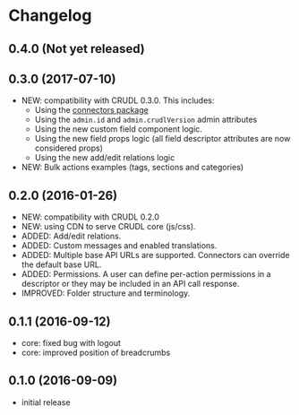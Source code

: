# Changelog

## 0.4.0 (Not yet released)

## 0.3.0 (2017-07-10)
* NEW: compatibility with CRUDL 0.3.0. This includes:
    - Using the [connectors package](https://github.com/crudlio/crudl-connectors-base)
    - Using the `admin.id` and `admin.crudlVersion` admin attributes
    - Using the new custom field component logic.
    - Using the new field props logic (all field descriptor attributes are now considered props)
    - Using the new add/edit relations logic
* NEW: Bulk actions examples (tags, sections and categories)

## 0.2.0 (2016-01-26)
* NEW: compatibility with CRUDL 0.2.0
* NEW: using CDN to serve CRUDL core (js/css).
* ADDED: Add/edit relations.
* ADDED: Custom messages and enabled translations.
* ADDED: Multiple base API URLs are supported. Connectors can override the default base URL.
* ADDED: Permissions. A user can define per-action permissions in a descriptor or they may be included in an API call response.
* IMPROVED: Folder structure and terminology.

## 0.1.1 (2016-09-12)
* core: fixed bug with logout
* core: improved position of breadcrumbs

## 0.1.0 (2016-09-09)
* initial release
